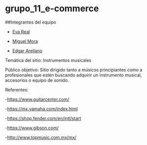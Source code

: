 # grupo_11_e-commerce

##Integrantes del equipo

* [Eva Real](https://github.com/EvaReal)

* [Miguel Mora](https://github.com/MiguelMora-bit)

* [Edgar Arellano](https://github.com/edx04)




Temática del sitio: Instrumentos musicales

Público objetivo: Sitio dirigido tanto a músicos principiantes como a profesionales que estén buscando adquirir un instrumento musical, accesorios o equipo de sonido. 

Referentes:

-https://www.guitarcenter.com/

-https://mx.yamaha.com/index.html

-https://shop.fender.com/en/intl/start

-https://www.gibson.com/

-http://www.topmusic.com.mx/mx/
